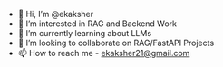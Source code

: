 - 👋 Hi, I’m @ekaksher
- 👀 I’m interested in RAG and Backend Work
- 🌱 I’m currently learning about LLMs
- 💞️ I’m looking to collaborate on RAG/FastAPI Projects
- 📫 How to reach me - ekaksher21@gmail.com

<!---
ekaksher/ekaksher is a ✨ special ✨ repository because its `README.md` (this file) appears on your GitHub profile.
You can click the Preview link to take a look at your changes.
--->
